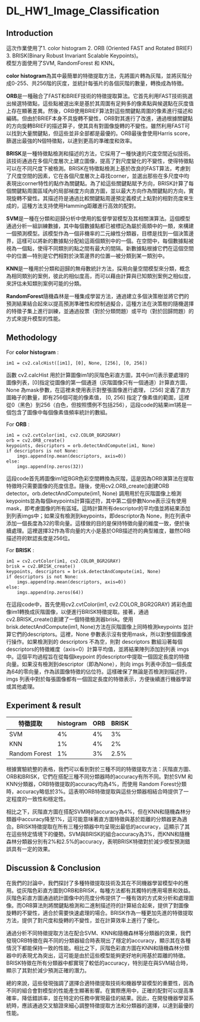 # DL_HW1_Image_Classification
## Introduction
這次作業使用了1. color histogram 2. ORB (Oriented FAST and Rotated BRIEF) 3. BRISK(Binary Robust Invariant Scalable Keypoints)。  
模型方面使用了SVM, RandomForest 和 KNN。  

**color histogram**為其中最簡單的特徵提取方法，先將圖片轉為灰階，並將灰階分成0-255、共256階的灰度，並統計每張片的各個灰階的數量，轉換成為特徵。  
  
**ORB**是一種融合了FAST和BRIEF技術的特徵提取算法。它首先利用FAST技術挑選出候選特徵點，這些點被選出來是基於其周圍有足夠多的像素點與候選點在灰度值上存在顯著差異。然後，ORB使用BRIEF算法對這些關鍵點周圍的像素進行描述和編碼。但由於BRIEF本身不具旋轉不變性，ORB對其進行了改進，通過根據關鍵點的方向旋轉BRIEF的描述算子，使其具有對圖像旋轉的不變性。雖然利用FAST可以找到大量關鍵點，但這些並非全部都是最優的。ORB最後會使用Harris score，篩選出最強的N個特徵點，以達到更高的準確度和效率。

**BRISK**是一種特徵點檢測和描述的方法，它採用了一種快速的尺度空間近似技術。該技術通過在多個尺度層次上建立圖像，提高了對尺度變化的不變性，使得特徵點可以在不同尺度下被檢測。BRISK在特徵點檢測上基於改良的FAST算法，考慮到了尺度空間的因素，它在各個尺度層次上尋找corner，並選出那些在多尺度中均表現出corner特性的點作為關鍵點。為了給這些關鍵點賦予方向，BRISK計算了每個關鍵點周圍區域內的局部梯度方向直方圖，並以最大方向作為關鍵點的方向，實現旋轉不變性。其描述符是通過比較關鍵點周邊預定義模式上點對的相對亮度來生成的，這種方法支持使用Hamming距離進行高效的配對。

**SVM**是一種在分類和迴歸分析中使用的監督學習模型及其相關演算法。這個模型通過分析一組訓練數據，其中每個數據點都已被標記為屬於兩類中的一類，來構建一個預測模型。該模型作為一個非機率的二元線性分類器，目標是找到一個決策邊界，這樣可以將新的數據點分配給這兩個類別中的一個。在空間中，每個數據點被視為一個點，使得不同類別的點之間有最大的間隔。新數據點根據它們在這個空間中的位置—特別是它們相對於決策邊界的位置—被分類到某一類別中。

**KNN**是一種用於分類和迴歸的無母數統計方法，採用向量空間模型來分類，概念為相同類別的案例，彼此的相似度高，而可以藉由計算與已知類別案例之相似度，來評估未知類別案例可能的分類。  

**RandomForest**隨機森林是一種集成學習方法，通過建立多個決策樹並將它們的預測結果結合起來以提高預測準確性和控制過擬合，這種方法在決策樹的隨機選擇的特徵子集上進行訓練，並通過投票（對於分類問題）或平均（對於回歸問題）的方式來提升模型的性能。  


## Methodology

For **color histogram** :  
```python=
im1 = cv2.calcHist([im1], [0], None, [256], [0, 256])
```
函數 cv2.calcHist 用於計算圖像im1的灰階色彩直方圖，其中[im1]表示要處理的圖像列表，[0]指定從圖像的第一個通道（灰階圖像只有一個通道）計算直方圖， None 為mask參數，在這裡未使用表示對整張圖像進行處理， [256] 定義了直方圖箱子的數量，即有256個可能的像素值， [0, 256] 指定了像素值的範圍，這裡從0（黑色）到256（白色，但按照慣例不包括256），這段code的結果im1將是一個包含了圖像中每個像素值頻率統計的數組。  

For **ORB** :  
```python=
im1 = cv2.cvtColor(im1, cv2.COLOR_BGR2GRAY)
orb = cv2.ORB_create()
keypoints, descriptors = orb.detectAndCompute(im1, None)
if descriptors is not None:
    imgs.append(np.mean(descriptors, axis=0))
else:
    imgs.append(np.zeros(32))
```

這段code首先將圖像im1從BGR色彩空間轉換為灰階，這是因為ORB演算法在提取特徵時只需要圖像的亮度信息。隨後，使用cv2.ORB_create()創建ORB detector。orb.detectAndCompute(im1, None) 調用用於在灰階圖像上檢測keypoints並為每個keypoints計算描述符，其中第二個參數None表示沒有使用mask，即考慮圖像的所有區域。這時計算所有descriptor的平均值並將結果添加到列表imgs中；如果沒有檢測到keypoints，即descriptor為 None，則在列表中添加一個長度為32的零向量。這樣做的目的是保持特徵向量的維度一致，便於後續處理。這裡選擇32作為零向量的大小是基於ORB描述符的典型維度，雖然ORB描述符的默認長度是256位。  

For **BRISK** :  
```python=
im1 = cv2.cvtColor(im1, cv2.COLOR_BGR2GRAY)
brisk = cv2.BRISK_create() 
keypoints, descriptors = brisk.detectAndCompute(im1, None)
if descriptors is not None:
    imgs.append(np.mean(descriptors, axis=0))
else:
    imgs.append(np.zeros(64))  
```

在這段code中，首先使用cv2.cvtColor(im1, cv2.COLOR_BGR2GRAY) 將彩色圖像im1轉換成灰階圖像，以便進行BRISK特徵提取。接著，通過 cv2.BRISK_create()創建了一個特徵檢測器brisk。使用 brisk.detectAndCompute(im1, None)方法在灰階圖像上同時檢測keypoints 並計算它們的descriptors。這裡，None 參數表示沒有使用mask，所以對整個圖像進行操作。如果檢測到的 descriptors 不為空，則對 descriptors 數組沿著每個descriptors的特徵維度（axis=0）計算平均值，並將結果陣列添加到列表 imgs 中。這個平均過程旨在從每個keypoint 的descriptor中提取一個固定長度的特徵向量。如果沒有檢測到descriptor（即為None），則向 imgs 列表中添加一個長度為64的零向量，作為該圖像特徵的佔位符。這樣確保了無論是否檢測到描述符，imgs 列表中對於每張圖像都有一個固定長度的特徵表示，方便後續進行機器學習或其他處理。  

## Experiment & result
|特徵提取|histogram|ORB|BRISK|
|----|----|----|----|
|SVM|4%|4%|3%|
|KNN|1%|4%|2%|
|Random Forest|1%|3%|2.5%|

根據實驗統整的表格，我們可以看到對於三種不同的特徵提取方法：灰階直方圖、ORB和BRISK，它們在搭配三種不同分類器時的accuracy有所不同。對於SVM 和KNN分類器，ORB特徵提取的accuracy均為4%，而使用 Random Forest分類時，accuracy略低於3%。這表明ORB特徵提取與這些分類器相結合時提供了一定程度的一致性和穩定性。  

相比之下，灰階直方圖在搭配SVM時的accuracy為4%，但在KNN和隨機森林分類器中accuracy降至1%，這可能意味著直方圖特徵與基於距離的分類器更為適合。BRISK特徵提取在所有三種分類器中均呈現出最低的accuracy，這顯示了其在這些特定情境下的優勢。SVM與BRISK的組合accuracy為3%，而KNN和隨機森林分類器分別有2%和2.5%的accuracy，表明BRISK特徵對於減少模型預測錯誤具有一定的效果。  

## Discussion & Conclusion

在我們的討論中，我們探討了多種特徵提取技術及其在不同機器學習模型中的應用。從灰階色彩直方圖到ORB和BRISK，每種方法都有其獨特的應用場景和效益。灰階色彩直方圖通過統計圖像中的亮度分佈提供了一種有效的方式來分析和處理圖像。而ORB算法則將關鍵點檢測和二進制描述符的計算結合起來，提供了對圖像旋轉的不變性，適合於需要快速處理的場合。BRISK作為一種更加先進的特徵提取方法，提供了對尺度和旋轉的不變性，並在計算效率上進行了優化。

通過分析不同特徵提取方法在配合SVM、KNN和隨機森林等分類器的效果，我們發現ORB特徵在與不同的分類器組合時表現出了穩定的accuracy，顯示其在各種情況下都能保持一致的性能。相比之下，灰階色彩直方圖在KNN和隨機森林分類器中的表現尤為突出，這可能是由於這些模型能夠更好地利用基於距離的特徵。BRISK特徵在所有分類器中都實現了較低的accuracy，特別是在與SVM結合時，顯示了其對於減少預測正確的潛力。

總的來說，這些發現強調了選擇合適特徵提取技術和機器學習模型的重要性，因為不同的組合會對模型的性能產生顯著影響。在實際應用中，正確的配對可以提高準確率，降低錯誤率，並在特定的任務中實現最佳的結果。因此，在開發機器學習系統時，應該通過交叉驗證來細心調整特徵提取方法和分類器的選擇，以達到最優的性能。